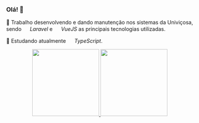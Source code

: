 ### Olá! 👋

🔭 Trabalho desenvolvendo e dando manutenção nos sistemas da Univiçosa, sendo <img src="https://cdn.jsdelivr.net/gh/devicons/devicon/icons/laravel/laravel-plain.svg" height="15rem" width="15rem"/> *Laravel* e <img src="https://cdn.jsdelivr.net/gh/devicons/devicon/icons/vuejs/vuejs-original.svg"  height="15rem" width="15rem"/> *VueJS* as principais tecnologias utilizadas.

🌱 Estudando atualmente <img src="https://cdn.jsdelivr.net/gh/devicons/devicon/icons/typescript/typescript-original.svg"  height="15rem" width="15rem"/> *TypeScript*.

<div align="center">
  <a href="https://github.com/joaomsfreis">
  <img height="180em" src="https://github-readme-stats.vercel.app/api?username=joaomsfreis&show_icons=true&theme=dracula&include_all_commits=true&count_private=true"/>
  <img height="180em" src="https://github-readme-stats.vercel.app/api/top-langs/?username=joaomsfreis&layout=compact&langs_count=7&theme=dracula"/>
</div>
